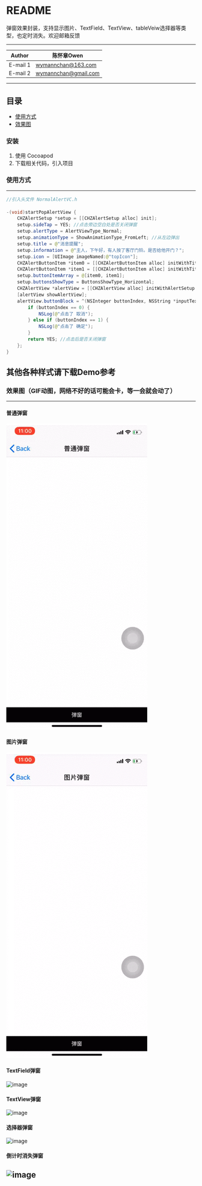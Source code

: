 README
===========================
弹窗效果封装，支持显示图片、TextField、TextView、tableVeiw选择器等类型，也定时消失。欢迎邮箱反馈

****
	
|Author|陈怀章Owen|
|---|---
|E-mail 1|wymannchan@163.com
|E-mail 2|wymannchan@gmail.com


****
## 目录
* [使用方式](#使用方式)
* [效果图](#效果图)

### 安装
1. 使用 Cocoapod
2. 下载相关代码，引入项目

### 使用方式
-----------
```Java
//引入头文件 NormalAlertVC.h

-(void)startPopAlertView {
    CHZAlertSetup *setup = [[CHZAlertSetup alloc] init];
    setup.sideTap = YES; //点击旁边空白处是否关闭弹窗
    setup.alertType = AlertViewType_Normal;
    setup.animationType = ShowAnimationType_FromLeft; //从左边弹出
    setup.title = @"消息提醒";
    setup.information = @"主人，下午好，有人按了客厅门铃。是否给他开门？";
    setup.icon = [UIImage imageNamed:@"topIcon"];
    CHZAlertButtonItem *item0 = [[CHZAlertButtonItem alloc] initWithTitle:@"取消" titleColor:nil backColor:nil image:nil];
    CHZAlertButtonItem *item1 = [[CHZAlertButtonItem alloc] initWithTitle:@"确定" titleColor:nil backColor:[UIColor redColor] image:nil];
    setup.buttonItemArray = @[item0, item1];
    setup.buttonsShowType = ButtonsShowType_Horizontal;
    CHZAlertView *alertView = [[CHZAlertView alloc] initWithAlertSetup:setup];
    [alertView showAlertView];
    alertView.buttonBlock = ^(NSInteger buttonIndex, NSString *inputText, NSArray<NSString *> *pickedStrings) {
        if (buttonIndex == 0) {
            NSLog(@"点击了 取消");
        } else if (buttonIndex == 1) {
            NSLog(@"点击了 确定");
        }
        return YES; //点击后是否关闭弹窗
    };
}
```
其他各种样式请下载Demo参考
-----------

### 效果图（GIF动图，网络不好的话可能会卡，等一会就会动了）
-----------
#### 普通弹窗
![image](https://github.com/Wymann/CHZAlertView/blob/master/GIFs/01.gif)
#### 图片弹窗
![image](https://github.com/Wymann/CHZAlertView/blob/master/GIFs/02.gif)
#### TextField弹窗
![image](https://github.com/Wymann/CHZAlertView/blob/master/GIFs/03.gif)
#### TextView弹窗
![image](https://github.com/Wymann/CHZAlertView/blob/master/GIFs/04.gif)
#### 选择器弹窗
![image](https://github.com/Wymann/CHZAlertView/blob/master/GIFs/05.gif)
#### 倒计时消失弹窗
![image](https://github.com/Wymann/CHZAlertView/blob/master/GIFs/06.gif)
-----------
